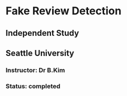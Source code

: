# Fake Review Detection

## Independent Study
## Seattle University
### Instructor: Dr B.Kim
### Status: completed
